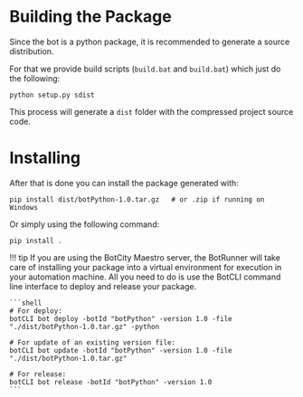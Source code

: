 # Building the Package

Since the bot is a python package, it is recommended to generate a source distribution.

For that we provide build scripts (`build.bat` and `build.bat`) which just do the following:

```shell
python setup.py sdist
```

This process will generate a `dist` folder with the compressed project source code.


# Installing

After that is done you can install the package generated with:

```shell
pip install dist/botPython-1.0.tar.gz   # or .zip if running on Windows
```

Or simply using the following command:

```shell
pip install .
```

!!! tip
    If you are using the BotCity Maestro server, the BotRunner will take care of installing
    your package into a virtual environment for execution in your automation machine.
    All you need to do is use the BotCLI command line interface to deploy and release your
    package.

    ```shell
    # For deploy:
    botCLI bot deploy -botId "botPython" -version 1.0 -file "./dist/botPython-1.0.tar.gz" -python

    # For update of an existing version file:
    botCLI bot update -botId "botPython" -version 1.0 -file "./dist/botPython-1.0.tar.gz"

    # For release:
    botCLI bot release -botId "botPython" -version 1.0
    ```
